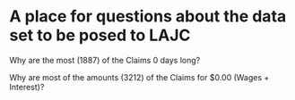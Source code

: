 # A place for questions about the data set to be posed to LAJC

Why are the most (1887) of the Claims 0 days long?

Why are most of the amounts (3212) of the Claims for $0.00 (Wages + Interest)?
